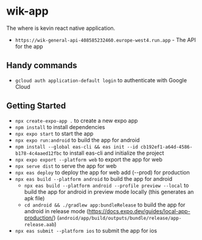# wik-app
The where is kevin react native application.

- `https://wik-general-api-408585232460.europe-west4.run.app` - The API for the app

## Handy commands
- `gcloud auth application-default login` to authenticate with Google Cloud

## Getting Started
- `npx create-expo-app .` to create a new expo app
- `npm install` to install dependencies
- `npx expo start` to start the app
- `npx expo run:android` to build the app for android
- `npm install --global eas-cli && eas init --id cb192ef1-a64d-4586-b178-4c4aaed12fbc` to install eas-cli and initialize the project
- `npx expo export --platform web` to export the app for web
- `npx serve dist` to serve the app for web
- `npx eas deploy` to deploy the app for web add (--prod) for production
- `npx eas build --platform android` to build the app for android
  - `npx eas build --platform android --profile preview --local` to build the app for android in preview mode locally (this generates an apk file)
  - `cd android && ./gradlew app:bundleRelease` to build the app for android in release mode (https://docs.expo.dev/guides/local-app-production/) (`android/app/build/outputs/bundle/release/app-release.aab`)
- `npx eas submit --platform ios` to submit the app for ios